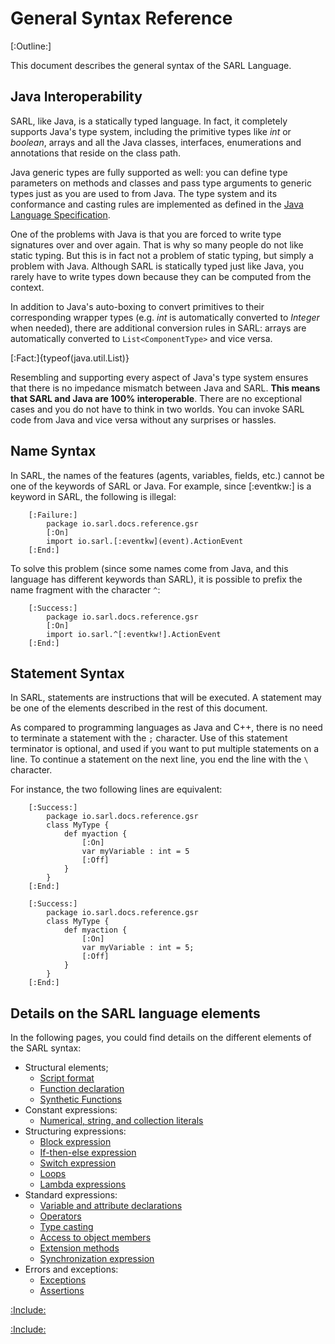 # General Syntax Reference

[:Outline:]

This document describes the general syntax of the SARL Language. 


## Java Interoperability

SARL, like Java, is a statically typed language. In fact, it completely supports 
Java's type system, including the primitive types like _int_ or _boolean_, 
arrays and all the Java classes, interfaces, enumerations and annotations that reside 
on the class path.

Java generic types are fully supported as well: you can define type parameters on 
methods and classes and pass type arguments to generic types just as you are 
used to from Java. The type system and its conformance and casting rules are 
implemented as defined in the
[Java Language Specification](https://docs.oracle.com/javase/specs/jls/se8/html/).

One of the problems with Java is that you are forced to write type signatures 
over and over again. That is why so many people do not like static typing. 
But this is in fact not a problem of static typing, but simply a problem with 
Java. Although SARL is statically typed just like Java, you rarely have to 
write types down because they can be computed from the context.

In addition to Java's auto-boxing to convert primitives to their corresponding wrapper 
types (e.g. _int_ is automatically converted to _Integer_ when needed), there are 
additional conversion rules in SARL: arrays are automatically converted to
`List<ComponentType>` and vice versa.

[:Fact:]{typeof(java.util.List)}

Resembling and supporting every aspect of Java's type system ensures that there is 
no impedance mismatch between Java and SARL. __This means that SARL and Java are 
100% interoperable__. There are no exceptional cases and you do not have to 
think in two worlds. You can invoke SARL code from Java and vice versa without any
surprises or hassles.	


## Name Syntax

In SARL, the names of the features (agents, variables, fields, etc.)
cannot be one of the keywords of SARL or Java.
For example, since [:eventkw:] is a keyword in SARL, the following is illegal:

		[:Failure:]
			package io.sarl.docs.reference.gsr
			[:On]
			import io.sarl.[:eventkw](event).ActionEvent
		[:End:] 

To solve this problem (since some names come from Java, and
this language has different keywords than SARL), it
is possible to prefix the name fragment with the character `^`:

		[:Success:]
			package io.sarl.docs.reference.gsr
			[:On]
			import io.sarl.^[:eventkw!].ActionEvent
		[:End:] 


## Statement Syntax

In SARL, statements are instructions that will be executed.
A statement may be one of the elements described in the rest of this document.

As compared to programming languages as Java and C++, there is no need to terminate
a statement with the `;` character.
Use of this statement terminator is optional, and used if you want to
put multiple statements on a line. To continue a statement on the next
line, you end the line with the `\` character.

For instance, the two following lines are equivalent:

		[:Success:]
			package io.sarl.docs.reference.gsr
			class MyType {
				def myaction {
					[:On]
					var myVariable : int = 5
					[:Off]
				}
			}
		[:End:] 

		[:Success:]
			package io.sarl.docs.reference.gsr
			class MyType {
				def myaction {
					[:On]
					var myVariable : int = 5;
					[:Off]
				}
			}
		[:End:] 


## Details on the SARL language elements

In the following pages, you could find details on the different elements of the SARL syntax:

* Structural elements;
	* [Script format](./general/Script.md)
	* [Function declaration](./general/FuncDecls.md)
	* [Synthetic Functions](./general/SyntheticFunctions.md)
* Constant expressions:
	* [Numerical, string, and collection literals](./general/Literals.md)
* Structuring expressions:
	* [Block expression](./general/Block.md)
	* [If-then-else expression](./general/IfExpression.md)
	* [Switch expression](./general/SwitchExpression.md)
	* [Loops](./general/LoopExpression.md)
	* [Lambda expressions](./general/Lambda.md)
* Standard expressions:
	* [Variable and attribute declarations](./general/VarDecls.md)
	* [Operators](./general/Operators.md)
	* [Type casting](./general/Cast.md)
	* [Access to object members](./general/MemberAccess.md)
	* [Extension methods](./general/Extension.md)
	* [Synchronization expression](./general/Synchronization.md)
* Errors and exceptions:
	* [Exceptions](./general/Exception.md)
	* [Assertions](./general/Assertion.md)



[:Include:](./generalsyntaxref.inc)

[:Include:](../legal.inc)
